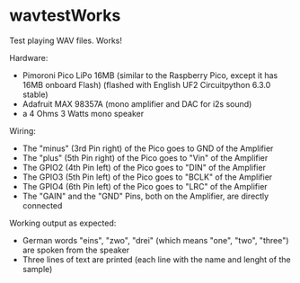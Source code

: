 # wavtestWorks
Test playing WAV files. Works!

Hardware:
- Pimoroni Pico LiPo 16MB (similar to the Raspberry Pico, except it has 16MB onboard Flash) (flashed with English UF2 Circuitpython 6.3.0 stable)
- Adafruit MAX 98357A (mono amplifier and DAC for i2s sound)
- a 4 Ohms 3 Watts mono speaker

Wiring:
- The "minus" (3rd Pin right) of the Pico goes to GND of the Amplifier
- The "plus" (5th Pin right) of the Pico goes to "Vin" of the Amplifier
- The GPIO2 (4th Pin left) of the Pico goes to "DIN" of the Amplifier
- The GPIO3 (5th Pin left) of the Pico goes to "BCLK" of the Amplifier
- The GPIO4 (6th Pin left) of the Pico goes to "LRC" of the Amplifier
- The "GAIN" and the "GND" Pins, both on the Amplifier, are directly connected

Working output as expected:
- German words "eins", "zwo", "drei" (which means "one", "two", "three") are spoken from the speaker
- Three lines of text are printed (each line with the name and lenght of the sample)
